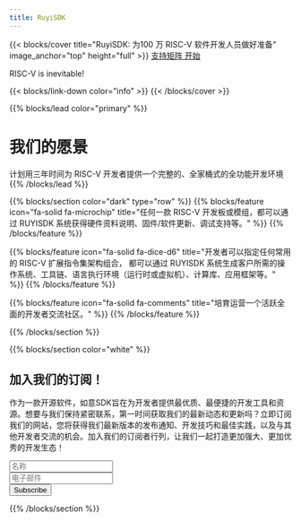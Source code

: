 ```yaml
---
title: RuyiSDK
---
```


{{< blocks/cover title="RuyiSDK: 为100 万 RISC-V 软件开发人员做好准备" image_anchor="top" height="full" >}}
<a class="btn btn-lg btn-primary me-3 mb-4" href="/zh/supported">
 支持矩阵 <i class="fas fa-arrow-alt-circle-right ms-2"></i>
</a>
<a class="btn btn-lg btn-secondary me-3 mb-4" href="https://github.com/ruyisdk">
  开始 <i class="fab fa-github ms-2 "></i>
</a>
<p class="lead mt-5">RISC-V is inevitable!</p>
{{< blocks/link-down color="info" >}}
{{< /blocks/cover >}}


{{% blocks/lead color="primary" %}}
# 我们的愿景

计划用三年时间为 RISC-V 开发者提供一个完整的、全家桶式的全功能开发环境
{{% /blocks/lead %}}


{{% blocks/section color="dark" type="row" %}}
{{% blocks/feature icon="fa-solid fa-microchip" title="任何一款 RISC-V 开发板或模组，都可以通过 RUYISDK 系统获得硬件资料说明、固件/软件更新、调试支持等。" %}}
{{% /blocks/feature %}}


{{% blocks/feature icon="fa-solid fa-dice-d6" title="开发者可以指定任何常用的 RISC-V 扩展指令集架构组合， 都可以通过 RUYISDK 系统生成客户所需的操作系统、工具链、语言执行环境（运行时或虚拟机）、计算库、应用框架等。" %}}
{{% /blocks/feature %}}


{{% blocks/feature icon="fa-solid fa-comments" title="培育运营一个活跃全面的开发者交流社区。" %}}
{{% /blocks/feature %}}


{{% /blocks/section %}}

{{% blocks/section color="white" %}}
<div class="newsletter-subscribe mt-5 container">
        <div class="container">
            <div class="intro">
                <h2 class="text-center newsletter">加入我们的订阅！</h2>
                <p class="text-center">
                作为一款开源软件，如意SDK旨在为开发者提供最优质、最便捷的开发工具和资源。想要与我们保持紧密联系，第一时间获取我们的最新动态和更新吗？立即订阅我们的网站，您将获得我们最新版本的发布通知、开发技巧和最佳实践，以及与其他开发者交流的机会。加入我们的订阅者行列，让我们一起打造更加强大、更加优秀的开发生态！ </p>
            </div>
            <form class="form-inline" method="post"  action="https://fabform.io/f/pFPStcS">
              <div class="form-group"><input class="form-control" type="name" name="fullName" placeholder="名称"></div>
                <div class="form-group"><input class="form-control" type="email" name="email" placeholder="电子邮件"></div>
                <div class="form-group"><button class="btn btn-primary" type="submit">Subscribe </button></div>
            </form>
        </div>
    </div>
{{% /blocks/section %}}
